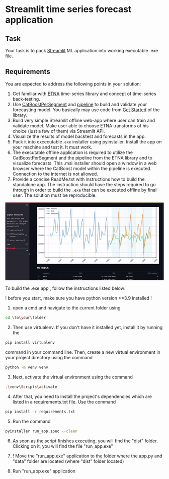 # Streamlit time series forecast application

## Task

Your task is to pack [Streamlit](https://streamlit.io) ML application into working executable .exe file.

## Requirements

You are expected to address the following points in your solution:

1. Get familiar with [ETNA](https://github.com/tinkoff-ai/etna) time-series library and concept of time-series back-testing.
2. Use [CatBoostPerSegment](https://etna-docs.netlify.app/api/etna.models.catboost.catboostpersegmentmodel#etna.models.catboost.CatBoostPerSegmentModel) and [pipeline](https://etna-docs.netlify.app/api/etna.pipeline.pipeline.pipeline#etna.pipeline.pipeline.Pipeline) to build and validate your forecasting model. You basically may use code from [Get Started](https://github.com/tinkoff-ai/etna#get-started) of the library. 
3. Build very simple Streamlit offline web-app where user can train and validate model. Make user able to choose ETNA transforms of his choice (just a few of them) via Streamlit API.
4. Visualize the results of model backtest and forecasts in the app.
5. Pack it into excecutable`.exe` installer using pyinstaller. Install the app on your machine and test it. It must work.
6. The executable offline application is required to utilize the CatBoostPerSegment and the pipeline from the ETNA library and to visualize forecasts. This .msi installer should open a window in a web browser where the CatBoost model within the pipeline is executed. Connection to the internet is not allowed.
7. Provide a concise ReadMe.txt with instructions how to build the standalone app. The instruction should have the steps required to go through in order to build the `.exe` that can be executed offline by final user. The solution must be reproducible.

![Image alt](https://github.com/AlexShmigelskii/Aramco_Inn_test/raw/master/result.png)


To build the .exe app , follow the instructions listed below:

! before you start, make sure you have python version >=3.9 installed !

1) open a cmd and navigate to the current folder using 

```sh
cd \to\your\folder
```

2) Then use virtualenv. If you don't have it installed yet, install it by running the 

```sh
pip install virtualenv
```

command in your command line. Then, create a new virtual environment in your project directory using the command 

```sh
python -m venv venv
```

3) Next, activate the virtual environment using the command 

```sh
.\venv\Scripts\activate
```

4) After that, you need to install the project's dependencies which are listed in a requirements.txt file. Use the command

```sh
pip install -r requirements.txt
```

5) Run the command 

```sh
pyinstaller run_app.spec --clean
```

6) As soon as the script finishes executing, you will find the "dist" folder. Clicking on it, you will find the file "run_app.exe"

7) ! Move the "run_app.exe" application to the folder where the app.py and "data" folder are located (where "dist" folder located)

8) Run "run_app.exe" application 

